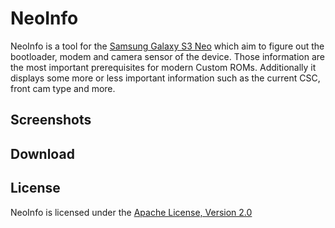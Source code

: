 # NeoInfo

NeoInfo is a tool for the [Samsung Galaxy S3 Neo](https://en.wikipedia.org/wiki/Samsung_Galaxy_S_III_Neo) 
which aim to figure out the bootloader, modem and camera sensor of the device. 
Those information are the most important prerequisites for modern Custom ROMs. 
Additionally it displays some more or less important information such as the 
current CSC, front cam type and more.

## Screenshots

## Download

## License

NeoInfo is licensed under the [Apache License, Version 2.0](https://github.com/prototype74/NeoInfo/blob/master/LICENSE)

